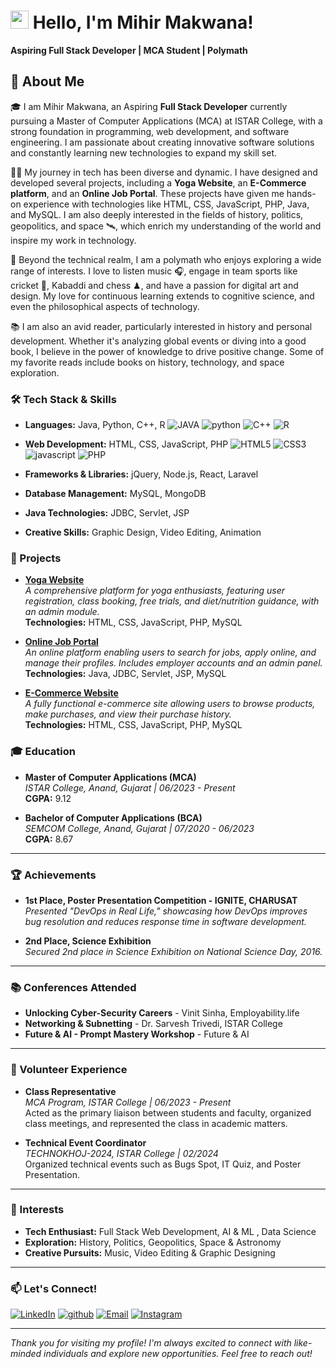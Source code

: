 # <img src="https://media.giphy.com/media/hvRJCLFzcasrR4ia7z/giphy.gif" width="29px" height="29px"> Hello, I'm Mihir Makwana!

**Aspiring Full Stack Developer | MCA Student | Polymath**

## 🚀 About Me

🎓 I am Mihir Makwana, an Aspiring **Full Stack Developer** currently pursuing a Master of Computer Applications (MCA) at ISTAR College, with a strong foundation in programming, web development, and software engineering. I am passionate about creating innovative software solutions and constantly learning new technologies to expand my skill set.

👨‍💻 My journey in tech has been diverse and dynamic. I have designed and developed several projects, including a **Yoga Website**, an **E-Commerce platform**, and an **Online Job Portal**. These projects have given me hands-on experience with technologies like HTML, CSS, JavaScript, PHP, Java, and MySQL. I am also deeply interested in the fields of history, politics, geopolitics, and space 🛰, which enrich my understanding of the world and inspire my work in technology.

🎸 Beyond the technical realm, I am a polymath who enjoys exploring a wide range of interests. I love to listen music 🎧, engage in team sports like cricket 🏏, Kabaddi and chess ♟, and have a passion for digital art and design. My love for continuous learning extends to cognitive science, and even the philosophical aspects of technology.

📚 I am also an avid reader, particularly interested in history and personal development. Whether it's analyzing global events or diving into a good book, I believe in the power of knowledge to drive positive change. Some of my favorite reads include books on history, technology, and space exploration.


### 🛠️ Tech Stack & Skills
- **Languages:** Java, Python, C++, R
![JAVA](https://img.shields.io/badge/JAVA-3776AB?style=for-the-badge&logo=JAVA&logoColor=white)
![python](https://img.shields.io/badge/Python-3776AB?style=for-the-badge&logo=python&logoColor=white)
![C++](https://img.shields.io/badge/C++-3776AB?style=for-the-badge&logo=C++&logoColor=white)
![R](https://img.shields.io/badge/R-3776AB?style=for-the-badge&logo=R&logoColor=white)

- **Web Development:** HTML, CSS, JavaScript, PHP
![HTML5](https://img.shields.io/badge/HTML5-323330?style=for-the-badge&logo=HTML5&logoColor=F7DF1E)
![CSS3](https://img.shields.io/badge/CSS3-323330?style=for-the-badge&logo=CSS3&logoColor=F7DF1E)
![javascript](https://img.shields.io/badge/JavaScript-323330?style=for-the-badge&logo=javascript&logoColor=F7DF1E)
![PHP](https://img.shields.io/badge/PHP-323330?style=for-the-badge&logo=PHP&logoColor=F7DF1E)

- **Frameworks & Libraries:** jQuery, Node.js, React, Laravel
- **Database Management:** MySQL, MongoDB
- **Java Technologies:** JDBC, Servlet, JSP
- **Creative Skills:** Graphic Design, Video Editing, Animation


### 🚀 Projects
- **[Yoga Website](https://github.com/mihirmakwana03/Yoga-Website-PHP.git)**  
	*A comprehensive platform for yoga enthusiasts, featuring user registration, class booking, free trials, and diet/nutrition guidance, with an admin module.*  
	**Technologies:** HTML, CSS, JavaScript, PHP, MySQL
	
- **[Online Job Portal](https://github.com/mihirmakwana03/Online-Job-Portal.git)**  
	*An online platform enabling users to search for jobs, apply online, and manage their profiles. Includes employer accounts and an admin panel.*  
	**Technologies:** Java, JDBC, Servlet, JSP, MySQL
	
- **[E-Commerce Website](https://github.com/mihirmakwana03/Electronic-Accessories-E-Commerce-Website.git)**  
	*A fully functional e-commerce site allowing users to browse products, make purchases, and view their purchase history.*  
	**Technologies:** HTML, CSS, JavaScript, PHP, MySQL


### 🎓 Education
- **Master of Computer Applications (MCA)**  
	*ISTAR College, Anand, Gujarat | 06/2023 - Present*  
	**CGPA:** 9.12
	
- **Bachelor of Computer Applications (BCA)**  
	*SEMCOM College, Anand, Gujarat | 07/2020 - 06/2023*  
	**CGPA:** 8.67
	
---


### 🏆 Achievements
- **1st Place, Poster Presentation Competition - IGNITE, CHARUSAT**  
	*Presented "DevOps in Real Life," showcasing how DevOps improves bug resolution and reduces response time in software development.*
	
- **2nd Place, Science Exhibition**  
	*Secured 2nd place in Science Exhibition on National Science Day, 2016.*

---


### 📚 Conferences Attended
- **Unlocking Cyber-Security Careers** - Vinit Sinha, Employability.life
- **Networking & Subnetting** - Dr. Sarvesh Trivedi, ISTAR College
- **Future & AI - Prompt Mastery Workshop** - Future & AI

---


### 🎒 Volunteer Experience
- **Class Representative**  
	*MCA Program, ISTAR College | 06/2023 - Present*  
	Acted as the primary liaison between students and faculty, organized class meetings, and represented the class in academic matters.

- **Technical Event Coordinator**  
	*TECHNOKHOJ-2024, ISTAR College | 02/2024*  
	Organized technical events such as Bugs Spot, IT Quiz, and Poster Presentation.

---


### 🌟 Interests
- **Tech Enthusiast:** Full Stack Web Development, AI & ML , Data Science
- **Exploration:** History, Politics, Geopolitics, Space & Astronomy
- **Creative Pursuits:** Music, Video Editing & Graphic Designing

---


### 📫 Let's Connect!
[![LinkedIn](https://img.shields.io/badge/LinkedIn-0A66C2?style=for-the-badge&logo=LinkedIn&logoColor=white)](https://linkedin.com/in/mihir-makwana-a098a21b7/)          [![github](https://img.shields.io/badge/GitHub-2088FF?style=for-the-badge&logo=GitHub&logoColor=white)](https://github.com/mihirmakwana03)
[![Email](https://img.shields.io/badge/Gmail-EA4335?style=for-the-badge&logo=Gmail&logoColor=white)](mailto:mihirpmakwana786@gmail.com)
[![Instagram](https://img.shields.io/badge/Instagram-E4405F?style=for-the-badge&logo=Instagram&logoColor=white)](https://instagram.com/mihir_makwana_03)

---


*Thank you for visiting my profile! I'm always excited to connect with like-minded individuals and explore new opportunities. Feel free to reach out!*

